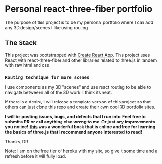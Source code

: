 # Personal react-three-fiber portfolio

The purpose of this project is to be my personal portfolio where I can add any 3D design/scenes I like using routing

## The Stack

This project was bootstrapped with [Create React App](https://github.com/facebook/create-react-app).
This project uses React with [react-three-fiber](https://github.com/pmndrs/react-three-fiber) and other libraries related to [three.js](https://threejs.org/) in tandem with raw html and css

### `Routing technique for more scenes`
I use components as my 3D "scenes" and use react routing to be able to navigate betweeen all of the 3D work. I think its neat.

If there is a desire, I will release a template version of this project so that others can just clone this repo and create their own cool 3D portfolio sites.

**I will be posting issues, bugs, and defects that I run into. Feel free to submit a PR or call anything else wrong to me. Or just any improvements you notice!**
**[this](https://discoverthreejs.com/) was a wonderful book that is online and free for learning the basics of three.js that I recommend anyone interested to read!**

Thanks,
DR

Note: I am on the free tier of heroku with my site, so give it some time and a refresh before it will fully load.
